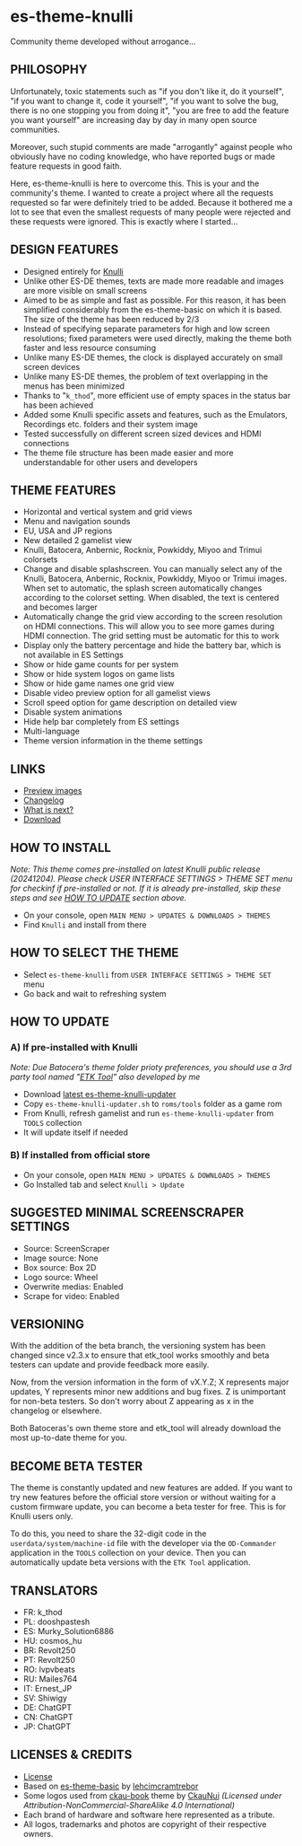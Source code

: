 # es-theme-knulli
Community theme developed without arrogance...

## PHILOSOPHY
Unfortunately, toxic statements such as "if you don't like it, do it yourself", "if you want to change it, code it yourself", "if you want to solve the bug, there is no one stopping you from doing it", "you are free to add the feature you want yourself" are increasing day by day in many open source communities.

Moreover, such stupid comments are made "arrogantly" against people who obviously have no coding knowledge, who have reported bugs or made feature requests in good faith.

Here, es-theme-knulli is here to overcome this. This is your and the community's theme. I wanted to create a project where all the requests requested so far were definitely tried to be added. Because it bothered me a lot to see that even the smallest requests of many people were rejected and these requests were ignored. This is exactly where I started...

## DESIGN FEATURES
- Designed entirely for [Knulli](https://github.com/knulli-cfw)
- Unlike other ES-DE themes, texts are made more readable and images are more visible on small screens
- Aimed to be as simple and fast as possible. For this reason, it has been simplified considerably from the es-theme-basic on which it is based. The size of the theme has been reduced by 2/3
- Instead of specifying separate parameters for high and low screen resolutions; fixed parameters were used directly, making the theme both faster and less resource consuming
- Unlike many ES-DE themes, the clock is displayed accurately on small screen devices
- Unlike many ES-DE themes, the problem of text overlapping in the menus has been minimized
- Thanks to "```k_thod```", more efficient use of empty spaces in the status bar has been achieved
- Added some Knulli specific assets and features, such as the Emulators, Recordings etc. folders and their system image
- Tested successfully on different screen sized devices and HDMI connections
- The theme file structure has been made easier and more understandable for other users and developers

## THEME FEATURES
- Horizontal and vertical system and grid views
- Menu and navigation sounds
- EU, USA and JP regions
- New detailed 2 gamelist view
- Knulli, Batocera, Anbernic, Rocknix, Powkiddy, Miyoo and Trimui colorsets
- Change and disable splashscreen. You can manually select any of the Knulli, Batocera, Anbernic, Rocknix, Powkiddy, Miyoo or Trimui images. When set to automatic, the splash screen automatically changes according to the colorset setting. When disabled, the text is centered and becomes larger
- Automatically change the grid view according to the screen resolution on HDMI connections. This will allow you to see more games during HDMI connection. The grid setting must be automatic for this to work
- Display only the battery percentage and hide the battery bar, which is not available in ES Settings
- Show or hide game counts for per system
- Show or hide system logos on game lists
- Show or hide game names one grid view
- Disable video preview option for all gamelist views
- Scroll speed option for game description on detailed view
- Disable system animations
- Hide help bar completely from ES settings
- Multi-language
- Theme version information in the theme settings

## LINKS
- [Preview images](https://github.com/symbuzzer/es-theme-knulli/blob/main/screenshots/README.md)
- [Changelog](https://github.com/symbuzzer/es-theme-knulli/blob/main/CHANGELOG.md)
- [What is next?](https://github.com/symbuzzer/es-theme-knulli/blob/main/ROADMAP.md)
- [Download](https://github.com/symbuzzer/es-theme-knulli/archive/refs/heads/main.zip)

## HOW TO INSTALL
  *Note: This theme comes pre-installed on latest Knulli public release (20241204). Please check USER INTERFACE SETTINGS > THEME SET menu for checkinf if pre-installed or not. If it is already pre-installed, skip these steps and see [HOW TO UPDATE](https://github.com/symbuzzer/es-theme-knulli#a-if-pre-installed-with-knulli) section above.*
- On your console, open ```MAIN MENU > UPDATES & DOWNLOADS > THEMES```
- Find ```Knulli``` and install from there

## HOW TO SELECT THE THEME
- Select ```es-theme-knulli``` from ```USER INTERFACE SETTINGS > THEME SET``` menu
- Go back and wait to refreshing system

## HOW TO UPDATE
### A) If pre-installed with Knulli
*Note: Due Batocera's theme folder prioty preferences, you should use a 3rd party tool named "[ETK Tool](https://github.com/symbuzzer/etk_tool)" also developed by me*
- Download [latest es-theme-knulli-updater](https://github.com/symbuzzer/etk_tool/releases/latest/download/es-theme-knulli-updater.sh)
- Copy ```es-theme-knulli-updater.sh``` to ```roms/tools``` folder as a game rom
- From Knulli, refresh gamelist and run ```es-theme-knulli-updater``` from ```TOOLS``` collection
- It will update itself if needed
### B) If installed from official store
- On your console, open ```MAIN MENU > UPDATES & DOWNLOADS > THEMES```
- Go Installed tab and select ```Knulli > Update```

## SUGGESTED MINIMAL SCREENSCRAPER SETTINGS
- Source: ScreenScraper
- Image source: None
- Box source: Box 2D
- Logo source: Wheel
- Overwrite medias: Enabled
- Scrape for video: Enabled

## VERSIONING
With the addition of the beta branch, the versioning system has been changed since v2.3.x to ensure that etk_tool works smoothly and beta testers can update and provide feedback more easily.  

Now, from the version information in the form of vX.Y.Z; X represents major updates, Y represents minor new additions and bug fixes. Z is unimportant for non-beta testers. So don't worry about Z appearing as x in the changelog or elsewhere.  

Both Batoceras's own theme store and etk_tool will already download the most up-to-date theme for you.  

## BECOME BETA TESTER
The theme is constantly updated and new features are added. If you want to try new features before the official store version or without waiting for a custom firmware update, you can become a beta tester for free. This is for Knulli users only.  

To do this, you need to share the 32-digit code in the ```userdata/system/machine-id``` file with the developer via the ```OD-Commander``` application in the ```TOOLS``` collection on your device. Then you can automatically update beta versions with the ```ETK Tool``` application.

## TRANSLATORS
- FR: k_thod
- PL: dooshpastesh
- ES: Murky_Solution6886
- HU: cosmos_hu
- BR: Revolt250
- PT: Revolt250
- RO: lvpvbeats
- RU: Mailes764
- IT: Ernest_JP
- SV: Shiwigy
- DE: ChatGPT
- CN: ChatGPT
- JP: ChatGPT

## LICENSES & CREDITS
- [License](https://github.com/symbuzzer/es-theme-knulli/blob/main/LICENSE)
- Based on [es-theme-basic](https://github.com/lehcimcramtrebor/es-theme-basic) by [lehcimcramtrebor](https://github.com/lehcimcramtrebor)
- Some logos used from [ckau-book](https://github.com/CkauNui/ckau-book) theme by [CkauNui](https://github.com/CkauNui) *(Licensed under Attribution-NonCommercial-ShareAlike 4.0 International)*
- Each brand of hardware and software here represented as a tribute.
- All logos, trademarks and photos are copyright of their respective owners.
